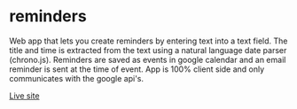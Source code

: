 # reminders

Web app that lets you create reminders by entering text into a text field. The title and time is extracted from the text
using a natural language date parser (chrono.js). Reminders are saved as events in google calendar and an email reminder
is sent at the time of event. App is 100% client side and only communicates with the google api's.

[Live site](reminders.rasmussen.io)
